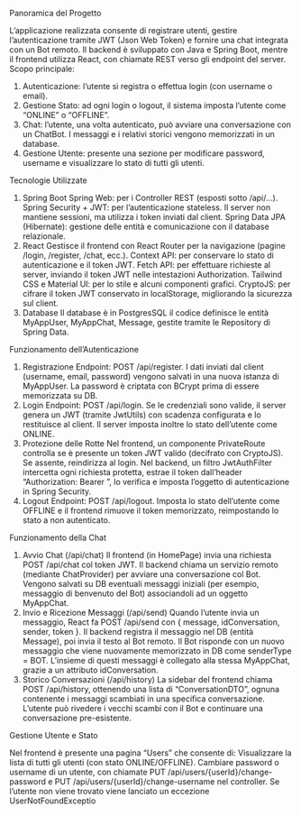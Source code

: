 Panoramica del Progetto

L’applicazione realizzata consente di registrare utenti, gestire l’autenticazione
tramite JWT (Json Web Token) e fornire una chat integrata con un Bot remoto. Il
backend è sviluppato con Java e Spring Boot, mentre il frontend utilizza React,
con chiamate REST verso gli endpoint del server.
Scopo principale:
1. Autenticazione: l’utente si registra o effettua login (con username o email).
2. Gestione Stato: ad ogni login o logout, il sistema imposta l’utente come
“ONLINE” o “OFFLINE”.
3. Chat: l’utente, una volta autenticato, può avviare una conversazione con un
ChatBot. I messaggi e i relativi storici vengono memorizzati in un database.
4. Gestione Utente: presente una sezione per modificare password,
username e visualizzare lo stato di tutti gli utenti.


Tecnologie Utilizzate

1. Spring Boot
Spring Web: per i Controller REST (esposti sotto /api/...).
Spring Security + JWT: per l’autenticazione stateless. Il server non
mantiene sessioni, ma utilizza i token inviati dal client.
Spring Data JPA (Hibernate): gestione delle entità e comunicazione con il
database relazionale.
2. React
Gestisce il frontend con React Router per la navigazione (pagine /login,
/register, /chat, ecc.).
Context API: per conservare lo stato di autenticazione e il token JWT.
Fetch API: per effettuare richieste al server, inviando il token JWT nelle
intestazioni Authorization.
Tailwind CSS e Material UI: per lo stile e alcuni componenti grafici.
CryptoJS: per cifrare il token JWT conservato in localStorage, migliorando la
sicurezza sul client.
3. Database
Il database è in PostgresSQL il codice definisce le entità MyAppUser,
MyAppChat, Message, gestite tramite le Repository di Spring Data.


Funzionamento dell’Autenticazione

1. Registrazione
Endpoint: POST /api/register.
I dati inviati dal client (username, email, password) vengono salvati in una
nuova istanza di MyAppUser.
La password è criptata con BCrypt prima di essere memorizzata su DB.
2. Login
Endpoint: POST /api/login.
Se le credenziali sono valide, il server genera un JWT (tramite JwtUtils)
con scadenza configurata e lo restituisce al client.
Il server imposta inoltre lo stato dell’utente come ONLINE.
3. Protezione delle Rotte
Nel frontend, un componente PrivateRoute controlla se è presente un
token JWT valido (decifrato con CryptoJS). Se assente, reindirizza al login.
Nel backend, un filtro JwtAuthFilter intercetta ogni richiesta protetta,
estrae il token dall’header “Authorization: Bearer <token>”, lo verifica e
imposta l’oggetto di autenticazione in Spring Security.
4. Logout
Endpoint: POST /api/logout.
Imposta lo stato dell’utente come OFFLINE e il frontend rimuove il token
memorizzato, reimpostando lo stato a non autenticato.


Funzionamento della Chat

1. Avvio Chat (/api/chat)
Il frontend (in HomePage) invia una richiesta POST /api/chat col token JWT.
Il backend chiama un servizio remoto (mediante ChatProvider) per avviare
una conversazione col Bot.
Vengono salvati su DB eventuali messaggi iniziali (per esempio, messaggio
di benvenuto del Bot) associandoli ad un oggetto MyAppChat.
2. Invio e Ricezione Messaggi (/api/send)
Quando l’utente invia un messaggio, React fa POST /api/send con {
message, idConversation, sender, token }.
Il backend registra il messaggio nel DB (entità Message), poi invia il testo al
Bot remoto.
Il Bot risponde con un nuovo messaggio che viene nuovamente
memorizzato in DB come senderType = BOT.
L’insieme di questi messaggi è collegato alla stessa MyAppChat, grazie a un
attributo idConversation.
3. Storico Conversazioni (/api/history)
La sidebar del frontend chiama POST /api/history, ottenendo una lista di
“ConversationDTO”, ognuna contenente i messaggi scambiati in una
specifica conversazione.
L’utente può rivedere i vecchi scambi con il Bot e continuare una
conversazione pre-esistente.


Gestione Utente e Stato

Nel frontend è presente una pagina “Users” che consente di:
Visualizzare la lista di tutti gli utenti (con stato ONLINE/OFFLINE).
Cambiare password o username di un utente, con chiamate PUT
/api/users/{userId}/change-password e PUT
/api/users/{userId}/change-username nel controller.
Se l’utente non viene trovato viene lanciato un eccezione UserNotFoundExceptio
